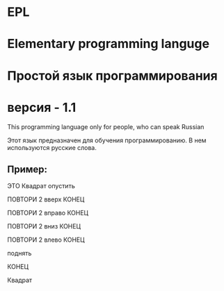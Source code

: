 # EPL
# Elementary programming languge
# Простой язык программирования
# версия - 1.1

This programming language only for people, who can speak Russian

Этот язык предназначен для обучения программированию.
В нем используются русские слова.

## Пример:

ЭТО Квадрат
  опустить
  
  ПОВТОРИ 2
    вверх
  КОНЕЦ
  
  ПОВТОРИ 2
    вправо
  КОНЕЦ
  
  ПОВТОРИ 2
    вниз
  КОНЕЦ
  
  ПОВТОРИ 2
    влево
  КОНЕЦ
  
  поднять
  
КОНЕЦ

Квадрат
